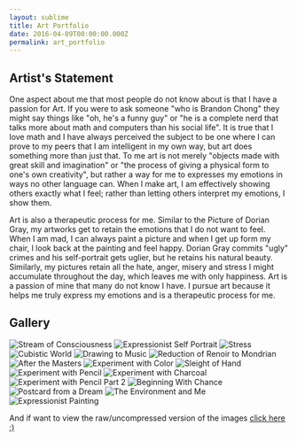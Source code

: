 ```yaml
---
layout: sublime
title: Art Portfolio
date: 2016-04-09T00:00:00.000Z
permalink: art_portfolio
---
```


## Artist's Statement

One aspect about me that most people do not know about is that I have a passion for Art. If you were to ask someone "who is Brandon Chong" they might say things like "oh, he's a funny guy" or "he is a complete nerd that talks more about math and computers than his social life". It is true that I love math and I have always perceived the subject to be one where I can prove to my peers that I am intelligent in my own way, but art does something more than just that. To me art is not merely "objects made with great skill and imagination" or "the process of giving a physical form to one's own creativity", but rather a way for me to expresses my emotions in ways no other language can. When I make art, I am effectively showing others exactly what I feel; rather than letting others interpret my emotions, I show them.

Art is also a therapeutic process for me. Similar to the Picture of Dorian Gray, my artworks get to retain the emotions that I do not want to feel. When I am mad, I can always paint a picture and when I get up form my chair, I look back at the painting and feel happy. Dorian Gray commits "ugly" crimes and his self-portrait gets uglier, but he retains his natural beauty. Similarly, my pictures retain all the hate, anger, misery and stress I might accumulate throughout the day, which leaves me with only happiness. Art is a passion of mine that many do not know I have. I pursue art because it helps me truly express my emotions and is a therapeutic process for me.

## Gallery

<div class="galleria"><img alt="Stream of Consciousness" src="images/art_portfolio/Stream_of_Consciousness_Thumb.jpg" data-title="Stream of Consciousness" data-description="Year: 2012<br>Medium: Oil on Paper<br>Size: 16″ x 10″<br>Description: The purpose of this assignment was to just write out everything that comes to your mind on paper for a couple of minutes and paint a couple of the things that come to you. I chose Physics and Space. I am including this piece, because I am amazed by how well it turned out considering the fact I used so little.">
    <img alt="Expressionist Self Portrait" src="images/art_portfolio/Expressionist_Self_Portrait_Thumb.jpg" data-title="Expressionist Self Portrait" data-description="Year: 2011<br>Medium: Oil Pastel on Paper<br>Size: 24″ x 30″<br>Details: The objective of this project was to experiment with the expressionist stroke and color and include a background from an expressionist master. I chose Van Gogh’s ‘Stone Bench in the Garden of Saint-Paul Hospital, The’ as my background. I am including this piece in my portfolio, because I really enjoyed the stroke I used to get the separation of color I achieved.">
    <img alt="Stress" src="images/art_portfolio/Stress_Thumb.jpg" data-title="Stress" data-description="Year: 2012<br>Medium: Charcoal and Ink on Paper<br>Size: 20″ x 30″<br>Details: My Expressionist Project was to make my audience feel an emotion of choice. I chose stress. I decided to include this piece in my portfolio, since I have never felt less stressed after making it.">
    <img alt="Cubistic World" src="images/art_portfolio/Cubistic_World_Thumb.jpg" data-title="Cubistic World" data-description="Year: 2012<br>Medium: Mix Media<br>Size: 20″ x 30″<br>Details: The purpose of this exercise was to draw objects from multiple perspective to show how we view the world before our eyes bring it into focus. To further show this worldly motion, I chose to draw the studio, which I crafted my work in, and used my Physics notes as a background collage.<br>">
    <img alt="Drawing to Music" src="images/art_portfolio/Drawing_to_Music_Thumb.jpg" data-title="Drawing to Music" data-description="Year: 2011<br>Medium: Oil Pastel on Paper<br>Size: 20″ x 30″<br>Details: The purpose of this project was to draw while music was playing in the background and try and follow that music. When the music was clam and collected my shapes were smooth, curved and logical. But when the music was energetic and at its apex, my shapes were sharp, disjoint, and emotional. I chose to include this work in my portfolio, because I believe it best represents my 'go with the flow' personality">
    <img alt="Reduction of Renoir to Mondrian" src="images/art_portfolio/Reduction_of_Renoir_to_Mondrian_Thumb.jpg" data-title="Reduction of Renoir to Mondrian" data-description="Year: 2012<br>Medium: Mixed Media<br>Size: 20″ x 30″<br>Details: The purpose of this project was to take the work of an Impressionist master and reduce it similar to the way Mondrian got everything down to simple shapes and colors. I chose Renoir's 'luncheon of the boating party', because it's layers complexity are never ending.">
    <img alt="After the Masters" src="images/art_portfolio/After_the_Masters_Thumb.jpg" data-title="After the Masters" data-description="Year: 2011<br>Medium: Charcoal on Cardboard Paper<br>Size: 18″ x 24″<br>Details: The purpose of this project was to try and draw the human figure. I like this piece, because it was the first time I tried to draw the human body and I am proud of the outcome.">
    <img alt="Experiment with Color" src="images/art_portfolio/Experiment_with_Color_Thumb.jpg" data-title="Experiment with Color" data-description="Year: 2009<br>Medium: Colored Pencil on Paper<br>Size: 18″ x 24″<br>Details: I made this piece on my free time and drew it from a magazine ad. I wondered how the beer bottle was able to give off such a warm feeling. I am including this piece in my portfolio, since it shows my inquisitive side.">
    <img alt="Sleight of Hand" src="images/art_portfolio/Sleight_of_Hand_Thumb.jpg" data-title="Sleight of Hand" data-description="Year: 2011<br>Medium: Pencil on Paper<br>Size: 20″ x 30″<br>Details: The purpose of my project was to observe and replicate the properties of linear perspective along with morphing my hand, which is drawn from sight.">
    <img alt="Experiment with Pencil" src="images/art_portfolio/Experiment_with_Pencil_Thumb.jpg" data-title="Experiment with Pencil" data-description="Year: 2009<br>Medium: Pencil on Paper<br>Size: 18″ x 24″<br>Details: I wanted to play with pencil and shading.">
    <img alt="Experiment with Charcoal" src="images/art_portfolio/Experiment_with_Charcoal_Thumb.jpg" data-title="Experiment with Charcoal" data-description="Year: 2009<br>Medium: Charcoal on Paper<br>Size: 18″ x 24″<br>Details: I decided to experiment with charcoal, because the medium had such a unique and intricate feel. I decided to just draw anything that was around and I chose the nearest pair of shoes. I am including this piece, because I had such a fun and stress relieving experience playing with charcoal.">
    <img alt="Experiment with Pencil Part 2" src="images/art_portfolio/Experiment_with_Pencil_Part_2_Thumb.jpg" data-title="Experiment with Pencil Part 2" data-description="Year: 2009<br>Medium: Pencil on Paper<br>Size: 18″ x 24″<br>Details: I really wanted to play with pencil and shading.">
    <img alt="Beginning With Chance" src="images/art_portfolio/Beginning_With_Chance_Thumb.jpg" data-title="Beginning With Chance" data-description="Year: 2011<br>Medium: Pencil on Paper<br>Size: 24″ x 18″<br>Details: The purpose of this project was to just draw curves and vertices on tracing paper and fold that paper to try and get an interesting design. I am including this piece, because I am surprised by how well the deign turned out, even though I had almost no conscious decision in the making of the shapes and vertices.">
    <img alt="Postcard from a Dream" src="images/art_portfolio/Postcard_from_a_Dream_Thumb.jpg" data-title="Postcard from a Dream" data-description="Year: 2012<br>Medium: Oil on Paper<br>Size: 18″ x 10″<br>Details: The purpose of this assignment was to take a background from a dream and some objects from your subconscious. I am including this piece because it was the first time I used oil and I am proud on the glossy effect I got from it.">
    <img alt="The Environment and Me" src="images/art_portfolio/The_Environment_and_Me_Thumb.jpg" data-title="The Environment and Me" data-description="Year: 2009<br>Medium: Color Pencil and Poster Paint on Paper<br>Size: 8.5″ x 11″<br>Details: The purpose of this assignment was to submit an artwork to the LADWP poster contest. I chose to include the symbolic recycling symbol with all the positives from recycling in the center and the negatives from not recycling as externalities. I am including this piece, because it was one of my first artworks ever and to win a contest is what gave me the initial motivation to pursue art.">
    <img alt="Expressionist Painting" src="images/art_portfolio/Expressionist_Painting_Thumb.jpg" data-title="Expressionist Painting" data-description="Year: 2012<br>Medium: Acrylic on Canvas<br>Size: 24″ x 30″<br>Details: The purpose of this assignment was simply to paint anything in an Expressionist style. I chose to just paint the first thing that caught my eye, which was the view outside the studio. I am including this piece, because I challenged myself to see how far I can go with just strokes and I am proud of the outcome."></div>

<script src="{{site.url}}/libs/galleria/galleria-1.2.9.min.js">
</script>



<script>
    Galleria.loadTheme('{{site.url}}/libs/galleria/themes/classicmod/galleria.classicmod.js');
    Galleria.configure({ wait: true });
    Galleria.run('.galleria');
</script>

And if want to view the raw/uncompressed version of the images [click here :)](images/art_portfolio/Raw)
